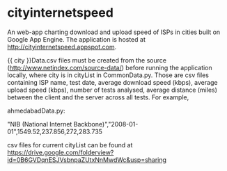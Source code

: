 cityinternetspeed
=================

An web-app charting download and upload speed of ISPs in cities built on Google App Engine. The application is hosted at http://cityinternetspeed.appspot.com.

{{ city }}Data.csv files must be created from the source (http://www.netindex.com/source-data/) before running the application locally, where city is in cityList in CommonData.py. Those are csv files containing ISP name, test date, average download speed (kbps), average upload speed (kbps), number of tests analysed, average distance (miles) between the client and the server across all tests. For example,

ahmedabadData.py:

"NIB (National Internet Backbone)","2008-01-01",1549.52,237.856,272,283.735

csv files for current cityList can be found at https://drive.google.com/folderview?id=0B6GVDqnESJVsbnpaZUtxNnMwdWc&usp=sharing
